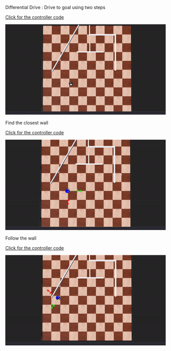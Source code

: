   Differential Drive : Drive to goal using two steps <p>
  [Click for the controller code](../module2_assignment/controllers/diff_drive/diff_drive.py) <p>
![Alt Text](../Documentation/Images/diff_drive.gif)<p>
  Find the closest wall <p>
   [Click for the controller code](../module2_assignment/controllers/closest_point/closest_point.py) <p>
![Alt Text](../Documentation/Images/closest_point.gif)<p>
  Follow the wall<p>
   [Click for the controller code](../module2_assignment/controllers/wall_following/wall_following.py) <p>
![Alt Text](../Documentation/Images/wall_following.gif)<p>

